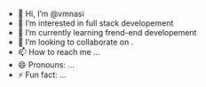 - 👋 Hi, I’m @vmnasi
- 👀 I’m interested in full stack developement
- 🌱 I’m currently learning frend-end developement
- 💞️ I’m looking to collaborate on .
- 📫 How to reach me ...
- 😄 Pronouns: ...
- ⚡ Fun fact: ...

<!---
13242nasi/13242nasi is a ✨ special ✨ repository because its `README.md` (this file) appears on your GitHub profile.
You can click the Preview link to take a look at your changes.
--->
